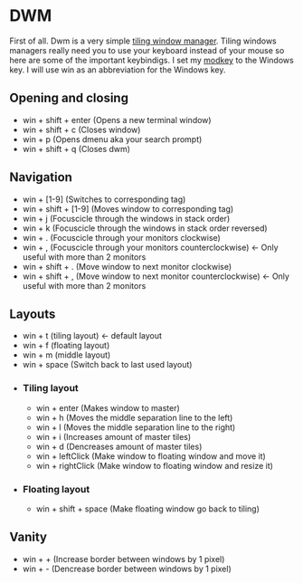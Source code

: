 # DWM
First of all. Dwm is a very simple [tiling window manager](https://en.wikipedia.org/wiki/Tiling_window_manager). 
Tiling windows managers really need you to use your keyboard instead of your mouse so here are some of the important keybindigs.
I set my [modkey](https://dwm.suckless.org/customisation/windows_key/) to the Windows key. I will use win as an abbreviation for the Windows key.

## Opening and closing
- win + shift + enter (Opens a new terminal window)
- win + shift + c (Closes window)
- win + p (Opens dmenu aka your search prompt)
- win + shift + q (Closes dwm)

## Navigation
- win + [1-9] (Switches to corresponding tag)
- win + shift + [1-9] (Moves window to corresponding tag)
- win + j (Focuscicle through the windows in stack order)
- win + k (Focuscicle through the windows in stack order reversed)
- win + . (Focuscicle through your monitors clockwise)
- win + , (Focuscicle through your monitors counterclockwise) <- Only useful with more than 2 monitors
- win + shift + . (Move window to next monitor clockwise)
- win + shift + , (Move window to next monitor counterclockwise) <- Only useful with more than 2 monitors

## Layouts
- win + t (tiling layout) <- default layout
- win + f (floating layout)
- win + m (middle layout)
- win + space (Switch back to last used layout)
- ### Tiling layout
  - win + enter (Makes window to master)
  - win + h (Moves the middle separation line to the left)
  - win + l (Moves the middle separation line to the right)
  - win + i (Increases amount of master tiles)
  - win + d (Dencreases amount of master tiles)
  - win + leftClick (Make window to floating window and move it)
  - win + rightClick (Make window to floating window and resize it)
- ### Floating layout
  - win + shift + space (Make floating window go back to tiling)

## Vanity
- win + + (Increase border between windows by 1 pixel)
- win + - (Dencrease border between windows by 1 pixel)
